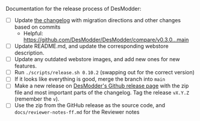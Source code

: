 Documentation for the release process of DesModder:

- [ ] Update [the changelog](https://github.com/DesModder/DesModder/blob/main/docs/CHANGELOG.md) with migration directions and other changes based on commits
  - Helpful: https://github.com/DesModder/DesModder/compare/v0.3.0...main
- [ ] Update README.md, and update the corresponding webstore description.
- [ ] Update any outdated webstore images, and add new ones for new features.
- [ ] Run `./scripts/release.sh 0.10.2` (swapping out for the correct version)
- [ ] If it looks like everything is good, merge the branch into `main`
- [ ] Make a new release on [DesModder's Github release page](https://github.com/DesModder/DesModder/releases) with the zip file and most important parts of the changelog. Tag the release `vX.Y.Z` (remember the `v`).
- [ ] Use the zip from the GitHub release as the source code, and `docs/reviewer-notes-ff.md` for the Reviewer notes
